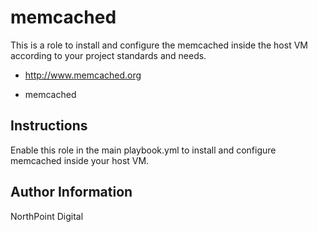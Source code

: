 # memcached

This is a role to install and configure the memcached inside the host VM according to your project standards and needs.

* http://www.memcached.org

* memcached

## Instructions

Enable this role in the main playbook.yml to install and configure memcached inside your host VM.

## Author Information

NorthPoint Digital
